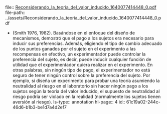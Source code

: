 file:: [Reconsiderando_la_teoría_del_valor_inducido_1640077414448_0.pdf](../assets/Reconsiderando_la_teoría_del_valor_inducido_1640077414448_0.pdf)
file-path:: ../assets/Reconsiderando_la_teoría_del_valor_inducido_1640077414448_0.pdf

- (Smith 1976,  1982). Basándose en el enfoque del diseño de mecanismos, demostró  que  el  pago  a  los  sujetos  era  necesario  para  inducir  sus  preferencias. Además, eligiendo el tipo de cambio adecuado de los puntos ganados por el sujeto en el experimento a las recompensas en efectivo, un experimentador puede controlar la preferencia del sujeto, es decir, puede inducir cualquier función de utilidad que el experimentador  quiera  realizar  en  el  experimento.  En  otras  palabras,  sin  ningún  tipo  de  pago,  el  experimentador  no  está  seguro  de  tener  ningún  control  sobre  la  preferencia  del  sujeto.  Por  ejemplo,  si  diseña  un  experimento  para  probar  una  teoría asumiendo la neutralidad al riesgo en el laboratorio sin hacer ningún pago a los  sujetos  según  la  teoría  del  valor  inducido,  el  supuesto  de  neutralidad  al  riesgo  podría ser  violado  en  la  realidad  (normalmente  los  sujetos  tienen  aversión  al  riesgo). 
  ls-type:: annotation
  hl-page:: 4
  id:: 61c19a02-244c-46d6-b1b3-be1d7a4d2ef7